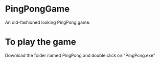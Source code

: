 # PingPongGame
An old-fashioned looking PingPong game.
# To play the game
Download the folder named PingPong and double click on "PingPong.exe"
